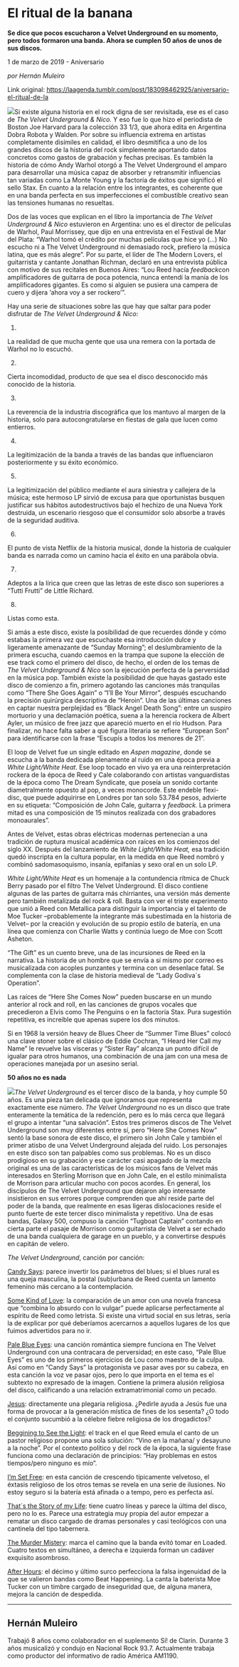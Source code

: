 # El ritual de la banana

**Se dice que pocos escucharon a Velvet Underground en su momento, pero todos formaron una banda. Ahora se cumplen 50 años de unos de sus discos.**

1 de marzo de 2019 - Aniversario

_por Hernán Muleiro_

Link original: https://laagenda.tumblr.com/post/183098462925/aniversario-el-ritual-de-la

![](https://64.media.tumblr.com/04f78b6736bb5d8176dbf362fd7397c7/8f56dca91df37c97-ad/s500x750/04d2cf11ac969e47a0c87355fbaf4eb7caad40cb.png)Si
existe alguna historia en el rock digna de ser revisitada, ese es el
caso de *The
Velvet Underground & Nico.* Y eso fue lo que hizo el periodista de Boston Joe Harvard para la
colección 33 1/3, que ahora edita en Argentina Dobra Robota y Walden. Por sobre su influencia
extrema en artistas completamente disímiles en calidad, el libro
desmitifica a uno de los grandes discos de la historia del rock
simplemente aportando datos concretos como gastos de grabación y
fechas precisas. Es también la historia de cómo Andy Warhol otorgó
a The Velvet Underground el amparo para desarrollar una música capaz
de absorber y retransmitir influencias tan variadas como La Monte
Young y la factoría de éxitos que significó el sello Stax. En
cuanto a la relación entre los integrantes, es coherente que en una
banda perfecta en sus imperfecciones el combustible creativo sean las
tensiones humanas no resueltas.


Dos
de las voces que explican en el libro la importancia de *The
Velvet Underground & Nico* estuvieron
en Argentina: uno es el director de películas de Warhol, Paul
Morrissey, que dijo en una entrevista en el Festival de Mar del
Plata: “Warhol tomó el crédito por muchas películas que hice yo
(…) No escucho ni a The Velvet Underground ni demasiado rock,
prefiero la música latina, que es más alegre”. Por su parte, el
líder de The Modern Lovers, el guitarrista y cantante Jonathan
Richman, declaró en una entrevista pública con motivo de sus
recitales en Buenos Aires: “Lou Reed hacía *feedback*con
amplificadores de guitarra de poca potencia, nunca entendí la manía
de los amplificadores gigantes. Es como si alguien se pusiera una
campera de cuero y dijera ‘ahora voy a ser rockero’”.


Hay
una serie de situaciones sobre las que hay que saltar para poder
disfrutar de *The
Velvet Underground & Nico*:


1.
La realidad de que mucha gente que usa una remera con la portada de
Warhol no lo escuchó.


2.
Cierta incomodidad, producto de que sea el disco desconocido más
conocido de la historia.


3.
La reverencia de la industria discográfica que los mantuvo al margen
de la historia, solo para autocongratularse en fiestas de gala que
lucen como entierros.


4.
La legitimización de la banda a través de las bandas que
influenciaron posteriormente y su éxito económico.


5.
La legitimización del público mediante el aura siniestra y
callejera de la música; este hermoso LP sirvió de excusa para que
oportunistas busquen justificar sus hábitos autodestructivos bajo el
hechizo de una Nueva York destruida, un escenario riesgoso que el
consumidor solo absorbe a través de la seguridad auditiva.


6.
El punto de vista Netflix de la historia musical, donde la historia
de cualquier banda es narrada como un camino hacia el éxito en una
parábola obvia.


7.
Adeptos a la lírica que creen que las letras de este disco son
superiores a “Tutti Frutti” de Little Richard.


8.
Listas como esta.


Si
amás a este disco, existe la posibilidad de que recuerdes dónde y
cómo estabas la primera vez que escuchaste esa introducción dulce y
ligeramente amenazante de “Sunday Morning”; el deslumbramiento de
la primera escucha, cuando caemos en la trampa que supone la elección
de ese track como el primero del disco, de hecho, el orden de los
temas de *The
Velvet Underground & Nico*
son la ejecución perfecta de la perversidad en la música pop.
También existe la posibilidad de que hayas gastado este disco de
comienzo a fin, primero agotando las canciones más tranquilas como
“There She Goes Again” o “I’ll Be Your Mirror”, después
escuchando la precisión quirúrgica descriptiva de “Heroin”. Una
de las últimas canciones en captar nuestra perplejidad es “Black
Angel Death Song”: entre un suspiro mortuorio y una declamación
poética, suena a la herencia rockera de Albert Ayler, un músico de
free jazz que apareció muerto en el río Hudson. Para finalizar, no
hace falta saber a qué figura literaria se refiere “European Son”
para identificarse con la frase “Escupís a todos los menores de
21”.


El loop de Velvet fue un single editado en
*Aspen magazine*,
donde se escucha a la banda dedicada plenamente al ruido en una época
previa a *White Light/White Heat*.
Ese loop tocado en vivo ya era una reinterpretación rockera de la
época de Reed y Cale colaborando con artistas vanguardistas de la
época como The Dream Syndicate, que poseía un sonido cortante
diametralmente opuesto al pop, a veces monocorde. Este endeble
flexi-disc, que puede adquirirse en Londres por tan solo 53.784
pesos, advierte en su etiqueta: “Composición de John Cale,
guitarra y *feedback.*
La primera mitad es una composición de 15 minutos realizada con dos
grabadores monoaurales”.

Antes de Velvet, estas obras
eléctricas modernas pertenecían a una tradición de ruptura musical
académica con raíces en los comienzos del siglo XX. Después del
lanzamiento de *White Light/White
Heat,* esa tradición quedó
inscripta en la cultura popular, en la medida en que Reed nombró y
combinó sadomasoquismo, insanía, epifanías y sexo oral en un solo
LP.

*White Light/White Heat*
es un homenaje a la contundencia rítmica de Chuck Berry pasado por
el filtro The Velvet Underground. El disco contiene algunas de las
partes de guitarra más chirriantes, una versión más demente pero
también metalizada del rock & roll. Basta con ver el triste
experimento que unió a Reed con Metallica para distinguir la
importancia y el talento de Moe Tucker –probablemente la integrante
más subestimada en la historia de Velvet– por la creación y
evolución de su propio estilo de batería, en una línea que
comienza con Charlie Watts y continúa luego de Moe con Scott
Asheton.


 “The Gift” es un cuento breve, una de
las incursiones de Reed en la narrativa. La historia de un hombre que
se envía a sí mismo por correo es musicalizada con acoples
punzantes y termina con un desenlace fatal. Se complementa con la
clase de historia medieval de “Lady Godiva´s Operation”.


Las raíces de “Here She Comes Now”
pueden buscarse en un mundo anterior al rock and roll, en las
canciones de grupos vocales que precedieron a Elvis como The Penguins
o en la factoría Stax. Pura sugestión repetitiva, es increíble que
apenas supere los dos minutos.


Si en 1968 la versión heavy de Blues Cheer
de “Summer Time Blues” colocó una clave stoner sobre el clásico
de Eddie Cochran, “I Heard Her Call my Name” le revuelve las
vísceras y “Sister Ray” alcanza un punto difícil de igualar
para otros humanos, una combinación de una jam con una mesa de
operaciones manejada por un asesino serial.

**50 años no es nada**

![](https://64.media.tumblr.com/2b215ab0c88c5d638f136483549d4542/8f56dca91df37c97-da/s500x750/bb2ab8c96b122ccc6fe9094f5001d81a650d5fc5.jpg)*The
Velvet Underground* es
el tercer disco de la banda, y hoy cumple 50 años.
Es una pieza tan delicada que ignoramos que representa exactamente
ese número. *The
Velvet Underground*
no es un disco que trate enteramente la temática de la redención,
pero es lo más cerca que llegará el grupo a intentar “una
salvación”. Estos tres primeros discos de The Velvet Underground
son muy diferentes entre sí, pero “Here She Comes Now” sentó la
base sonora de este disco, el primero sin John Cale y también el
primer atisbo de una Velvet Underground alejada del ruido. Los
personajes en este disco son tan palpables como sus problemas. No es
un disco prodigioso en su grabación y ese carácter casi apagado de
la mezcla original es una de las características de los músicos
fans de Velvet más interesados en Sterling Morrison que en John
Cale, en el estilo minimalista de Morrison para articular mucho con
pocos acordes. En general, los discípulos de The Velvet Underground
que dejaron algo interesante insistieron en sus errores porque
comprenden que ahí reside parte del poder de la banda, que realmente
en esas ligeras dislocaciones reside el punto fuerte de este tercer
disco minimalista y repetitivo. Una de esas bandas, Galaxy 500,
compuso la canción “Tugboat Captain” contando en cierta parte el
pasaje de Morrison como guitarrista de Velvet a ser echado de una
banda cualquiera de garage en un pueblo, y a convertirse después en
capitán de velero.

*The
Velvet Underground*, canción por canción:

[Candy
Says](https://www.youtube.com/watch?v=XPgGjUSEWss): parece invertir los parámetros del blues; si el blues rural es
una queja masculina, la postal (sub)urbana de Reed cuenta un lamento
femenino más cercano a la contemplación. 


[Some
Kind of Love](https://www.youtube.com/watch?v=Fh-GNnCwHj4): la comparación de un amor con una novela francesa que
“combina lo absurdo con lo vulgar” puede aplicarse perfectamente
al espíritu de Reed como letrista. Si existe una virtud social en
sus letras, sería la de explicar por qué deberíamos acercarnos a
aquellos lugares de los que fuimos advertidos para no ir. 


[Pale
Blue Eyes](https://www.youtube.com/watch?v=KisHhIRihMY): una canción romántica siempre funciona en The Velvet
Underground con una contracara de perversidad; en este caso, “Pale
Blue Eyes” es uno de los primeros ejercicios de Lou como maestro de
la culpa. Así como en “Candy Says” la protagonista ve pasar aves
por su cabeza, en esta canción la voz ve pasar ojos, pero lo que
importa en el tema es el subtexto no expresado de la imagen. Contiene
la primera alusión religiosa del disco, calificando a una relación
extramatrimonial como un pecado.

[Jesus](https://www.youtube.com/watch?v=jJj0z0u_9qQ):
directamente una plegaria religiosa. ¿Pedirle ayuda a Jesús fue una
forma de provocar a la generación mística de fines de los sesenta?
¿O todo el conjunto sucumbió a la célebre fiebre religiosa de los
drogadictos? 


[Beggining
to See the Light](https://www.youtube.com/watch?v=J3gWi9bBkHQ): el track en el que Reed emula el canto de un pastor
religioso propone una sola solución: “Vino en la mañana/ y
desayuno a la noche”. Por el contexto político y del rock de la
época, la siguiente frase funciona como una declaración de
principios: “Hay problemas en estos tiempos/pero ninguno es mío”.

[I’m
Set Free](https://www.youtube.com/watch?v=wfzoyDOXfzY): en esta canción de crescendo típicamente velvetoso, el
éxtasis religioso de los otros temas se revela en una serie de
ilusiones. No estoy seguro si la batería está afinada o a tempo,
pero es perfecta así. 


[That´s
the Story of my Life](https://www.youtube.com/watch?v=jXmg5kqGdvI): tiene cuatro líneas y parece la última del
disco, pero no lo es. Parece una estrategia muy propia del autor
empezar a rematar un disco cargado de dramas personales y casi
teológicos con una cantinela del tipo tabernera.

[The
Murder Mistery](https://www.youtube.com/watch?v=6DHvBSqfnVs): marca el camino que la banda evitó tomar en Loaded.
Cuatro textos en simultáneo, a derecha e izquierda forman un cadáver
exquisito asombroso. 


[After
Hours](https://www.youtube.com/watch?v=fND_Y6OgsDs): el décimo y último surco perfecciona la falsa ingenuidad de
la que se valieron bandas como Beat Happening. La canta la baterista
Moe Tucker con un timbre cargado de inseguridad que, de alguna
manera, mejora la canción de despedida.



---

Hernán Muleiro
--------------

 Trabajó 8 años como colaborador en el suplemento Sí! de Clarín. Durante 3 años musicalizó y condujo en Nacional Rock 93.7. Actualmente trabaja como productor del informativo de radio América AM1190.


